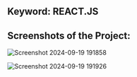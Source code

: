 ## Keyword: REACT.JS

## Screenshots of the Project:
![Screenshot 2024-09-19 191858](https://github.com/user-attachments/assets/ff66199e-c264-42e5-a46a-b62d283dba29)

![Screenshot 2024-09-19 191926](https://github.com/user-attachments/assets/c29eec2f-4561-47d3-9c18-5df89438ca44)

